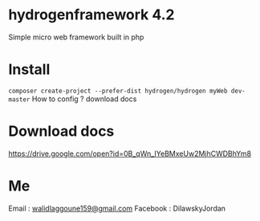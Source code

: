 # hydrogenframework 4.2
Simple micro web framework built in php
# Install 
`composer create-project --prefer-dist hydrogen/hydrogen myWeb dev-master`
How to config ? download docs
# Download docs
https://drive.google.com/open?id=0B_qWn_IYeBMxeUw2MjhCWDBhYm8
# Me
Email : walidlaggoune159@gmail.com
Facebook : DilawskyJordan
